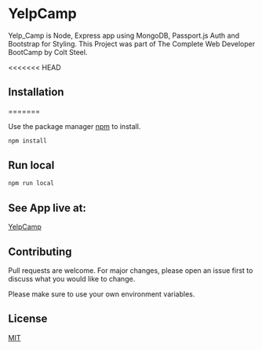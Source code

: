 # YelpCamp

Yelp_Camp is Node, Express app using MongoDB, Passport.js Auth and Bootstrap for Styling. This Project was part of The Complete Web Developer BootCamp by Colt Steel.

<<<<<<< HEAD
## Installation
=======

Use the package manager [npm](https://www.npmjs.com/package/npm) to install.

```bash
npm install
```

## Run local

```javascript
npm run local
```
## See App live at:

[YelpCamp](https://yelp-camp-2018.herokuapp.com/campgrounds)
## Contributing
Pull requests are welcome. For major changes, please open an issue first to discuss what you would like to change.

Please make sure to use your own environment variables.

## License
[MIT](https://choosealicense.com/licenses/mit/)
